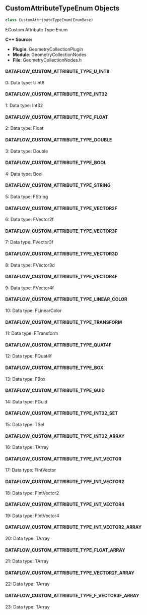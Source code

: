 ## CustomAttributeTypeEnum Objects

```python
class CustomAttributeTypeEnum(EnumBase)
```

ECustom Attribute Type Enum

**C++ Source:**

- **Plugin**: GeometryCollectionPlugin
- **Module**: GeometryCollectionNodes
- **File**: GeometryCollectionNodes.h

<a id="unreal.CustomAttributeTypeEnum.DATAFLOW_CUSTOM_ATTRIBUTE_TYPE_U_INT8"></a>

#### DATAFLOW_CUSTOM_ATTRIBUTE_TYPE_U_INT8

0: Data type: UInt8

<a id="unreal.CustomAttributeTypeEnum.DATAFLOW_CUSTOM_ATTRIBUTE_TYPE_INT32"></a>

#### DATAFLOW_CUSTOM_ATTRIBUTE_TYPE_INT32

1: Data type: Int32

<a id="unreal.CustomAttributeTypeEnum.DATAFLOW_CUSTOM_ATTRIBUTE_TYPE_FLOAT"></a>

#### DATAFLOW_CUSTOM_ATTRIBUTE_TYPE_FLOAT

2: Data type: Float

<a id="unreal.CustomAttributeTypeEnum.DATAFLOW_CUSTOM_ATTRIBUTE_TYPE_DOUBLE"></a>

#### DATAFLOW_CUSTOM_ATTRIBUTE_TYPE_DOUBLE

3: Data type: Double

<a id="unreal.CustomAttributeTypeEnum.DATAFLOW_CUSTOM_ATTRIBUTE_TYPE_BOOL"></a>

#### DATAFLOW_CUSTOM_ATTRIBUTE_TYPE_BOOL

4: Data type: Bool

<a id="unreal.CustomAttributeTypeEnum.DATAFLOW_CUSTOM_ATTRIBUTE_TYPE_STRING"></a>

#### DATAFLOW_CUSTOM_ATTRIBUTE_TYPE_STRING

5: Data type: FString

<a id="unreal.CustomAttributeTypeEnum.DATAFLOW_CUSTOM_ATTRIBUTE_TYPE_VECTOR2F"></a>

#### DATAFLOW_CUSTOM_ATTRIBUTE_TYPE_VECTOR2F

6: Data type: FVector2f

<a id="unreal.CustomAttributeTypeEnum.DATAFLOW_CUSTOM_ATTRIBUTE_TYPE_VECTOR3F"></a>

#### DATAFLOW_CUSTOM_ATTRIBUTE_TYPE_VECTOR3F

7: Data type: FVector3f

<a id="unreal.CustomAttributeTypeEnum.DATAFLOW_CUSTOM_ATTRIBUTE_TYPE_VECTOR3D"></a>

#### DATAFLOW_CUSTOM_ATTRIBUTE_TYPE_VECTOR3D

8: Data type: FVector3d

<a id="unreal.CustomAttributeTypeEnum.DATAFLOW_CUSTOM_ATTRIBUTE_TYPE_VECTOR4F"></a>

#### DATAFLOW_CUSTOM_ATTRIBUTE_TYPE_VECTOR4F

9: Data type: FVector4f

<a id="unreal.CustomAttributeTypeEnum.DATAFLOW_CUSTOM_ATTRIBUTE_TYPE_LINEAR_COLOR"></a>

#### DATAFLOW_CUSTOM_ATTRIBUTE_TYPE_LINEAR_COLOR

10: Data type: FLinearColor

<a id="unreal.CustomAttributeTypeEnum.DATAFLOW_CUSTOM_ATTRIBUTE_TYPE_TRANSFORM"></a>

#### DATAFLOW_CUSTOM_ATTRIBUTE_TYPE_TRANSFORM

11: Data type: FTransform

<a id="unreal.CustomAttributeTypeEnum.DATAFLOW_CUSTOM_ATTRIBUTE_TYPE_QUAT4F"></a>

#### DATAFLOW_CUSTOM_ATTRIBUTE_TYPE_QUAT4F

12: Data type: FQuat4f

<a id="unreal.CustomAttributeTypeEnum.DATAFLOW_CUSTOM_ATTRIBUTE_TYPE_BOX"></a>

#### DATAFLOW_CUSTOM_ATTRIBUTE_TYPE_BOX

13: Data type: FBox

<a id="unreal.CustomAttributeTypeEnum.DATAFLOW_CUSTOM_ATTRIBUTE_TYPE_GUID"></a>

#### DATAFLOW_CUSTOM_ATTRIBUTE_TYPE_GUID

14: Data type: FGuid

<a id="unreal.CustomAttributeTypeEnum.DATAFLOW_CUSTOM_ATTRIBUTE_TYPE_INT32_SET"></a>

#### DATAFLOW_CUSTOM_ATTRIBUTE_TYPE_INT32_SET

15: Data type: TSet<int32>

<a id="unreal.CustomAttributeTypeEnum.DATAFLOW_CUSTOM_ATTRIBUTE_TYPE_INT32_ARRAY"></a>

#### DATAFLOW_CUSTOM_ATTRIBUTE_TYPE_INT32_ARRAY

16: Data type: TArray<int32>

<a id="unreal.CustomAttributeTypeEnum.DATAFLOW_CUSTOM_ATTRIBUTE_TYPE_INT_VECTOR"></a>

#### DATAFLOW_CUSTOM_ATTRIBUTE_TYPE_INT_VECTOR

17: Data type: FIntVector

<a id="unreal.CustomAttributeTypeEnum.DATAFLOW_CUSTOM_ATTRIBUTE_TYPE_INT_VECTOR2"></a>

#### DATAFLOW_CUSTOM_ATTRIBUTE_TYPE_INT_VECTOR2

18: Data type: FIntVector2

<a id="unreal.CustomAttributeTypeEnum.DATAFLOW_CUSTOM_ATTRIBUTE_TYPE_INT_VECTOR4"></a>

#### DATAFLOW_CUSTOM_ATTRIBUTE_TYPE_INT_VECTOR4

19: Data type: FIntVector4

<a id="unreal.CustomAttributeTypeEnum.DATAFLOW_CUSTOM_ATTRIBUTE_TYPE_INT_VECTOR2_ARRAY"></a>

#### DATAFLOW_CUSTOM_ATTRIBUTE_TYPE_INT_VECTOR2_ARRAY

20: Data type: TArray<FIntVector2>

<a id="unreal.CustomAttributeTypeEnum.DATAFLOW_CUSTOM_ATTRIBUTE_TYPE_FLOAT_ARRAY"></a>

#### DATAFLOW_CUSTOM_ATTRIBUTE_TYPE_FLOAT_ARRAY

21: Data type: TArray<float>

<a id="unreal.CustomAttributeTypeEnum.DATAFLOW_CUSTOM_ATTRIBUTE_TYPE_VECTOR2F_ARRAY"></a>

#### DATAFLOW_CUSTOM_ATTRIBUTE_TYPE_VECTOR2F_ARRAY

22: Data type: TArray<FVector2f>

<a id="unreal.CustomAttributeTypeEnum.DATAFLOW_CUSTOM_ATTRIBUTE_TYPE_F_VECTOR3F_ARRAY"></a>

#### DATAFLOW_CUSTOM_ATTRIBUTE_TYPE_F_VECTOR3F_ARRAY

23: Data type: TArray<FVector3f>

<a id="unreal.SetOperationEnum"></a>